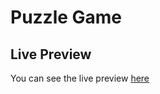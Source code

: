 # Puzzle Game

## Live Preview

You can see the live preview [here](https://puzzle-game-inky.vercel.app/)